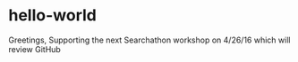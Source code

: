 # hello-world
Greetings,
Supporting the next Searchathon workshop on 4/26/16 which will review GitHub
